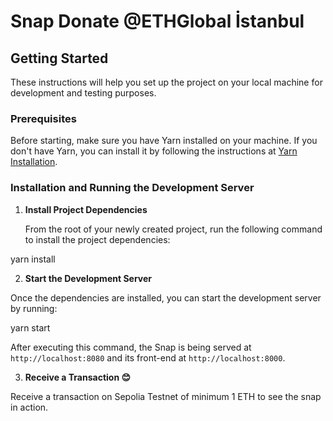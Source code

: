 
# Snap Donate @ETHGlobal İstanbul

## Getting Started

These instructions will help you set up the project on your local machine for development and testing purposes.

### Prerequisites

Before starting, make sure you have Yarn installed on your machine. If you don't have Yarn, you can install it by following the instructions at [Yarn Installation](https://classic.yarnpkg.com/en/docs/install/).

### Installation and Running the Development Server

1. **Install Project Dependencies**

   From the root of your newly created project, run the following command to install the project dependencies:

  yarn install

  
2. **Start the Development Server**

Once the dependencies are installed, you can start the development server by running:

yarn start

After executing this command, the Snap is being served at `http://localhost:8080` and its front-end at `http://localhost:8000`.

3. **Receive a Transaction 😊**

Receive a transaction on Sepolia Testnet of minimum 1 ETH to see the snap in action. 
